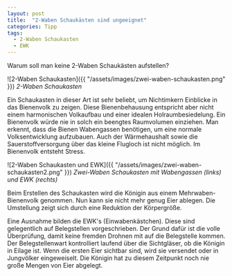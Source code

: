 ```yaml
---
layout: post
title:  "2-Waben Schaukästen sind ungeeignet"
categories: Tipp
tags:
  - 2-Waben Schaukasten
  - EWK
---
```


Warum soll man keine 2-Waben Schaukästen aufstellen?

![2-Waben Schaukasten]({{ "/assets/images/zwei-waben-schaukasten.png" }})
*2-Waben Schaukasten*

Ein Schaukasten in dieser Art ist sehr beliebt, um Nichtimkern Einblicke in das Bienenvolk zu zeigen. Diese Bienenbehausung entspricht aber nicht einem harmonischen Volkaufbau und einer idealen Holraumbesiedelung. Ein Bienenvolk würde nie in solch ein beengtes Raumvolumen einziehen. Man erkennt, dass die Bienen Wabengassen benötigen, um eine normale Volksentwicklung aufzubauen. Auch der Wärmehaushalt sowie die Sauerstoffversorgung über das kleine Flugloch ist nicht möglich. Im Bienenvolk entsteht Stress.

![2-Waben Schaukasten und EWK]({{ "/assets/images/zwei-waben-schaukasten2.png" }})
*Zwei-Waben Schaukasten mit Wabengassen (links) und EWK (rechts)*

Beim Erstellen des Schaukasten wird die Königin aus einem Mehrwaben-Bienenvolk genommen. Nun kann
sie nicht mehr genug Eier ablegen. Die Umstellung zeigt sich durch eine Reduktion der Körpergröße.

Eine Ausnahme bilden die EWK's (Einwabenkästchen). Diese sind gelegentlich auf Belegstellen vorgeschrieben. Der Grund dafür ist die volle Überprüfung, damit keine fremden Drohnen mit auf die Belegstelle kommen. Der Belegstellenwart kontrolliert laufend über die Sichtgläser, ob die Königin in Eilage ist. Wenn die ersten Eier sichtbar sind, wird sie versendet oder in Jungvölker eingeweiselt. Die Königin hat zu diesem Zeitpunkt noch nie große Mengen von Eier abgelegt.